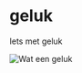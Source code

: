# geluk
Iets met geluk

![Wat een geluk](https://stijnlamers.files.wordpress.com/2015/07/tumblr_mbcnawb4jw1qanqt5o1_1280.jpg)
